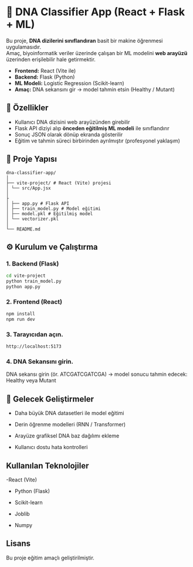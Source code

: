 # 🧬 DNA Classifier App (React + Flask + ML)

Bu proje, **DNA dizilerini sınıflandıran** basit bir makine öğrenmesi uygulamasıdır.  
Amaç, biyoinformatik veriler üzerinde çalışan bir ML modelini **web arayüzü** üzerinden erişilebilir hale getirmektir.  

- **Frontend:** React (Vite ile)  
- **Backend:** Flask (Python)  
- **ML Modeli:** Logistic Regression (Scikit-learn)  
- **Amaç:** DNA sekansını gir → model tahmin etsin (Healthy / Mutant)  

## 🚀 Özellikler
- Kullanıcı DNA dizisini web arayüzünden girebilir  
- Flask API diziyi alıp **önceden eğitilmiş ML modeli** ile sınıflandırır  
- Sonuç JSON olarak dönüp ekranda gösterilir  
- Eğitim ve tahmin süreci birbirinden ayrılmıştır (profesyonel yaklaşım)  

## 📂 Proje Yapısı
```
dna-classifier-app/
│
├── vite-project/ # React (Vite) projesi
│ └── src/App.jsx
│
├
│ ├── app.py # Flask API
│ ├── train_model.py # Model eğitimi
│ ├── model.pkl # Eğitilmiş model
│ └── vectorizer.pkl
│
└── README.md
```
## ⚙️ Kurulum ve Çalıştırma

### 1. Backend (Flask)
```bash
cd vite-project
python train_model.py
python app.py
```     
### 2. Frontend (React)
```bash
npm install
npm run dev
```
### 3. Tarayıcıdan açın.
```bash
http://localhost:5173
```
### 4. DNA Sekansını girin.
DNA sekansı girin (ör. ATCGATCGATCGA) → model sonucu tahmin edecek: Healthy veya Mutant

## 🔮 Gelecek Geliştirmeler

- Daha büyük DNA datasetleri ile model eğitimi

- Derin öğrenme modelleri (RNN / Transformer)

- Arayüze grafiksel DNA baz dağılımı ekleme

- Kullanıcı dostu hata kontrolleri

## Kullanılan Teknolojiler

-React (Vite)

- Python (Flask)

- Scikit-learn

- Joblib

- Numpy
## Lisans

Bu proje eğitim amaçlı geliştirilmiştir.

